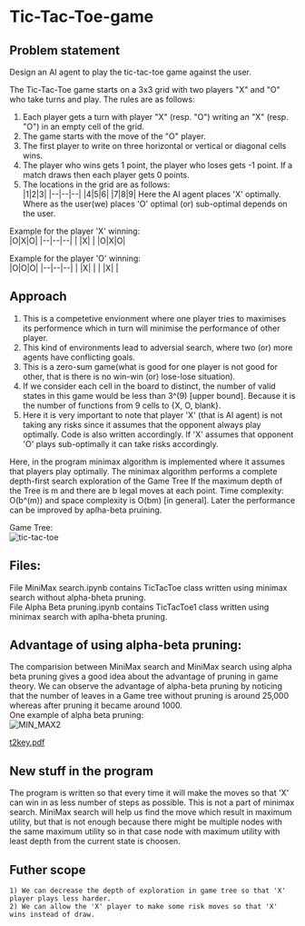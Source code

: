# Tic-Tac-Toe-game

## Problem statement
Design an AI agent to play the tic-tac-toe game against the user. 

The Tic-Tac-Toe game starts on a 3x3 grid with two players "X" and "O" who take turns and play. 
The rules are as follows: 
  1) Each player gets a turn with player "X" (resp. "O") writing an "X" (resp. "O") in an empty cell of the grid. 
  2) The game starts with the move of the "O" player. 
  3) The first player to write on three horizontal or vertical or diagonal cells wins.
  4) The player who wins gets 1 point, the player who loses gets -1 point. If a match draws then each player gets 0 points.
  5) The locations in the grid are as follows:<br/>
     |1|2|3|
     |--|--|--|
     |4|5|6|
     |7|8|9|
Here the AI agent places 'X' optimally. Where as the user(we) places 'O' optimal (or) sub-optimal depends on the user.

Example for the player 'X' winning: <br/>
|O|X|O|
|--|--|--|
| |X| |
|O|X|O|

Example for the player 'O' winning: <br/>
|O|O|O|
|--|--|--|
| |X| |
| |X| |

## Approach

1) This is a competetive envionment where one player tries to maximises its performence which in turn will minimise the performance of other player.
2) This kind of environments lead to adversial search, where two (or) more agents have conflicting goals.
3) This is a zero-sum game(what is good for one player is not good for other, that is there is no win-win (or) lose-lose situation).
4) If we consider each cell in the board to distinct, the number of valid states in this game would be less than 3^(9) [upper bound]. Because it is the number of functions from 9 cells to {X, O, blank}.
5) Here it is very important to note that player 'X' (that is AI agent) is not taking any risks since it assumes that the opponent always play optimally. Code is also written accordingly. If 'X' assumes that opponent 'O' plays sub-optimally it can take risks accordingly.

Here, in the program minimax algorithm is implemented where it assumes that players play optimally. The minimax algorithm performs a complete 
depth-first search exploration of the Game Tree If the maximum depth of the Tree is m and there are b legal moves at each point. 
Time complexity: O(b^(m)) and space complexity is O(bm) [in general]. Later the performance can be improved by aplha-beta pruining. <br/>


Game Tree: <br/>
![tic-tac-toe](https://github.com/112101011/Tic-Tac-Toe-game/assets/111628378/29756d22-ed18-4926-b469-161bf3ed0dde)<br/>

## Files: <br/>
File MiniMax search.ipynb contains TicTacToe class written using minimax search without alpha-bheta pruning. <br/>
File Alpha Beta pruning.ipynb contains TicTacToe1 class written using minimax search with aplha-bheta pruning. <br/>
## Advantage of using alpha-beta pruning: <br/>
The comparision between MiniMax search and MiniMax search using alpha beta pruning gives a good idea about the advantage of pruning in game theory. We can observe the advantage of alpha-beta pruning by noticing that the number of leaves in a Game tree without pruning is around 25,000 whereas after pruning it became around 1000.<br/>
One example of alpha beta pruning:<br/>
![MIN_MAX2](https://github.com/112101011/Tic-Tac-Toe-game/assets/111628378/0a314af6-7dfe-47fa-b585-d2d95a93bb59) <br/>

[t2key.pdf](https://github.com/112101011/Tic-Tac-Toe-game/files/11837322/t2key.pdf)

## New stuff in the program<br/>
The program is written so that every time it will make the moves so that 'X' can win in as less number of steps as possible. This is not a part of minimax search. MiniMax search will help us find the move which result in maximum utility, but that is not enough because there might be multiple nodes with the same maximum utility so in that case node with maximum utility with least depth from the current state is choosen. <br/>

## Futher scope <br/>
```
1) We can decrease the depth of exploration in game tree so that 'X' player plays less harder.
2) We can allow the 'X' player to make some risk moves so that 'X' wins instead of draw.
```
